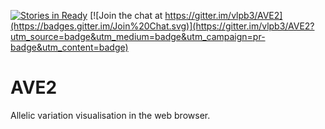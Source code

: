 [![Stories in Ready](https://badge.waffle.io/vlpb3/AVE2.png?label=ready&title=Ready)](https://waffle.io/vlpb3/AVE2)
[![Join the chat at https://gitter.im/vlpb3/AVE2](https://badges.gitter.im/Join%20Chat.svg)](https://gitter.im/vlpb3/AVE2?utm_source=badge&utm_medium=badge&utm_campaign=pr-badge&utm_content=badge)

# AVE2
Allelic variation visualisation in the web browser.
